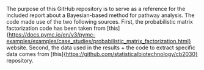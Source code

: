 The purpose of this GitHub repository is to serve as a reference for the included report about a Bayesian-based method for pathway analysis. 
The code made use of the two following sources. 
First, the probabilistic matrix factorization code has been taken from [this]{https://docs.pymc.io/en/v3/pymc-examples/examples/case_studies/probabilistic_matrix_factorization.html} website. 
Second, the data used in the results + the code to extract specific data comes from [this]{https://github.com/statisticalbiotechnology/cb2030} repository.
